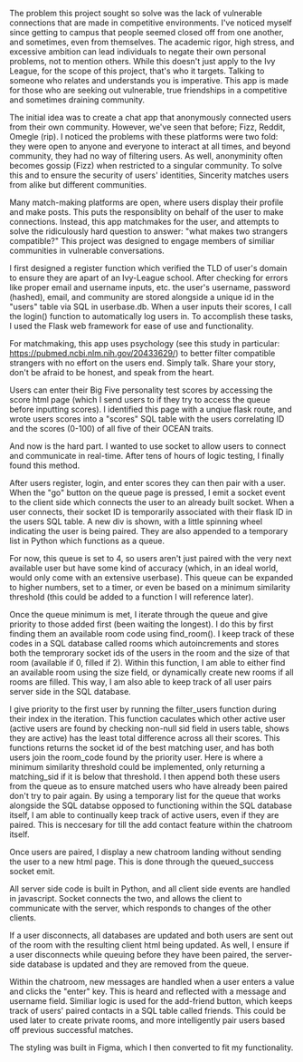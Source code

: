 The problem this project sought so solve was the lack of vulnerable connections that are made in competitive environments. I've noticed myself since getting to campus that people seemed closed off from one another, and sometimes, even from themselves. The academic rigor, high stress, and excessive ambition can lead individuals to negate their own personal problems, not to mention others. While this doesn't just apply to the Ivy League, for the scope of this project, that's who it targets. Talking to someone who relates and understands you is imperative. This app is made for those who are seeking out vulnerable, true friendships in a competitive and sometimes draining community.

The initial idea was to create a chat app that anonymously connected users from their own community. However, we've seen that before; Fizz, Reddit, Omegle (rip). I noticed the problems with these platforms were two fold: they were open to anyone and everyone to interact at all times, and beyond community, they had no way of filtering users. As well, anonyminity often becomes gossip (Fizz) when restricted to a singular community. To solve this and to ensure the security of users' identities, Sincerity matches users from alike but different communities.

Many match-making platforms are open, where users display their profile and make posts. This puts the responsiblity on behalf of the user to make connections. Instead, this app matchmakes for the user, and attempts to solve the ridiculously hard question to answer: "what makes two strangers compatible?" This project was designed to engage members of similiar communities in vulnerable conversations.

I first designed a register function which verified the TLD of user's domain to ensure they are apart of an Ivy-League school. After checking for errors like proper email and username inputs, etc. the user's username, password (hashed), email, and community are stored alongside a unique id in the "users" table via SQL in userbase.db. When a user inputs their scores, I call the login() function to automatically log users in. To accomplish these tasks, I used the Flask web framework for ease of use and functionality.

For matchmaking, this app uses psychology (see this study in particular: https://pubmed.ncbi.nlm.nih.gov/20433629/) to better filter compatible strangers with no effort on the users end. Simply talk. Share your story, don't be afraid to be honest, and speak from the heart.

Users can enter their Big Five personality test scores by accessing the score html page (which I send users to if they try to access the queue before inputting scores). I identified this page with a unqiue flask route, and wrote users scores into a "scores" SQL table with the users correlating ID and the scores (0-100) of all five of their OCEAN traits.

And now is the hard part. I wanted to use socket to allow users to connect and communicate in real-time. After tens of hours of logic testing, I finally found this method.

After users register, login, and enter scores they can then pair with a user. When the "go" button on the queue page is pressed, I emit a socket event to the client side which connects the user to an already built socket. When a user connects, their socket ID is temporarily associated with their flask ID in the users SQL table. A new div is shown, with a little spinning wheel indicating the user is being paired. They are also appended to a temporary list in Python which functions as a queue.

For now, this queue is set to 4, so users aren't just paired with the very next available user but have some kind of accuracy (which, in an ideal world, would only come with an extensive userbase). This queue can be expanded to higher numbers, set to a timer, or even be based on a minimum similarity threshold (this could be added to a function I will reference later).

Once the queue minimum is met, I iterate through the queue and give priority to those added first (been waiting the longest). I do this by first finding them an available room code using find_room(). I keep track of these codes in a SQL database called rooms which autoincrements and stores both the temprorary socket ids of the users in the room and the size of that room (available if 0, filled if 2). Within this function, I am able to either find an available room using the size field, or dynamically create new rooms if all rooms are filled. This way, I am also able to keep track of all user pairs server side in the SQL database.

I give priority to the first user by running the filter_users function during their index in the iteration. This function caculates which other active user (active users are found by checking non-null sid field in users table, shows they are active) has the least total difference across all their scores. This functions returns the socket id of the best matching user, and has both users join the room_code found by the priority user. Here is where a minimum similarity threshold could be implemented, only returning a matching_sid if it is below that threshold. I then append both these users from the queue as to ensure matched users who have already been paired don't try to pair again. By using a temporary list for the queue that works alongside the SQL databse opposed to functioning within the SQL database itself, I am able to continually keep track of active users, even if they are paired. This is neccesary for till the add contact feature within the chatroom itself.

Once users are paired, I display a new chatroom landing without sending the user to a new html page. This is done through the queued_success socket emit.

All server side code is built in Python, and all client side events are handled in javascript. Socket connects the two, and allows the client to communicate with the server, which responds to changes of the other clients.

If a user disconnects, all databases are updated and both users are sent out of the room with the resulting client html being updated. As well, I ensure if a user disconnects while queuing before they have been paired, the server-side database is updated and they are removed from the queue.

Within the chatroom, new messages are handled when a user enters a value and clicks the "enter" key. This is heard and reflected with a message and username field. Similiar logic is used for the add-friend button, which keeps track of users' paired contacts in a SQL table called friends. This could be used later to create private rooms, and more intelligently pair users based off previous successful matches.

The styling was built in Figma, which I then converted to fit my functionality.
